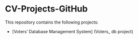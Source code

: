# CV-Projects-GitHub
 
This repository contains the following projects:
* [Voters’ Database Management System] (Voters_ db project)

